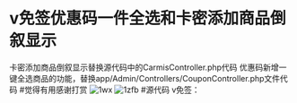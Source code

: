 # v免签优惠码一件全选和卡密添加商品倒叙显示
卡密添加商品倒叙显示替换源代码中的CarmisController.php代码
优惠码新增一键全选商品的功能，替换app/Admin/Controllers/CouponController.php文件代码
#觉得有用感谢打赏
![1wx](https://github.com/user-attachments/assets/552ee6d7-0f5c-4d2c-af74-eb3750f5c59d)
![1zfb](https://github.com/user-attachments/assets/d3e9f5a9-1b23-46bc-b97b-60173e5d601c)
#源代码
v免签：
